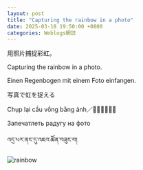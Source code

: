 ```yaml
---
layout: post
title: "Capturing the rainbow in a photo"
date: 2025-03-18 19:50:00 +0800
categories: Weblogs網誌
---
```


<link rel="stylesheet" href="/style.css">

用照片捕捉彩虹。

Capturing the rainbow in a photo.

Einen Regenbogen mit einem Foto einfangen.

写真で虹を捉える

Chụp lại cầu vồng bằng ảnh／𠌷徠橋虹憑影

Запечатлеть радугу на фото

འདྲ་པར་ནང་དུ་འཇའ་ཚོན་བཟུང་བ།

<img src="https://cdn.freebiesupply.com/logos/large/2x/rss-logo-png-transparent.png" alt="rainbow"/>
